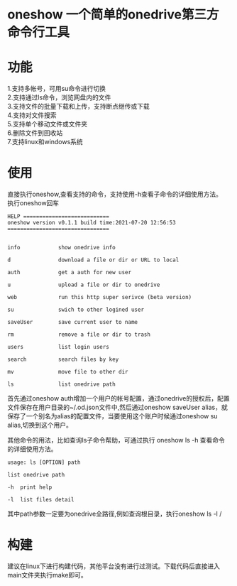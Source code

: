 # oneshow 一个简单的onedrive第三方命令行工具

# 功能

1.支持多帐号，可用su命令进行切换  
2.支持通过ls命令，浏览网盘内的文件  
3.支持文件的批量下载和上传，支持断点继传或下载  
4.支持对文件搜索  
5.支持单个移动文件或文件夹  
6.删除文件到回收站  
7.支持linux和windows系统  

# 使用
直接执行oneshow,查看支持的命令，支持使用-h查看子命令的详细使用方法。  
执行oneshow回车
```
HELP ===========================
oneshow version v0.1.1 build time:2021-07-20 12:56:53 
================================


info            show onedrive info

d               download a file or dir or URL to local

auth            get a auth for new user

u               upload a file or dir to onedrive

web             run this http super serivce (beta version)

su              swich to other logined user

saveUser        save current user to name

rm              remove a file or dir to trash

users           list login users

search          search files by key

mv              move file to other dir

ls              list onedrive path

```

首先通过oneshow auth增加一个用户的帐号配置，通过onedrive的授权后，配置文件保存在用户目录的~/.od.json文件中,然后通过oneshow saveUser alias，就保存了一个别名为alias的配置文件，当要使用这个账户时候通过oneshow su alias,切换到这个用户。

其他命令的用法，比如查询ls子命令帮助，可通过执行 oneshow ls -h 查看命令的详细使用方法。

```
usage: ls [OPTION] path

list onedrive path

-h  print help

-l  list files detail
```
其中path参数一定要为onedrive全路径,例如查询根目录，执行oneshow ls -l /  

# 构建

建议在linux下进行构建代码，其他平台没有进行过测试。下载代码后直接进入main文件夹执行make即可。
